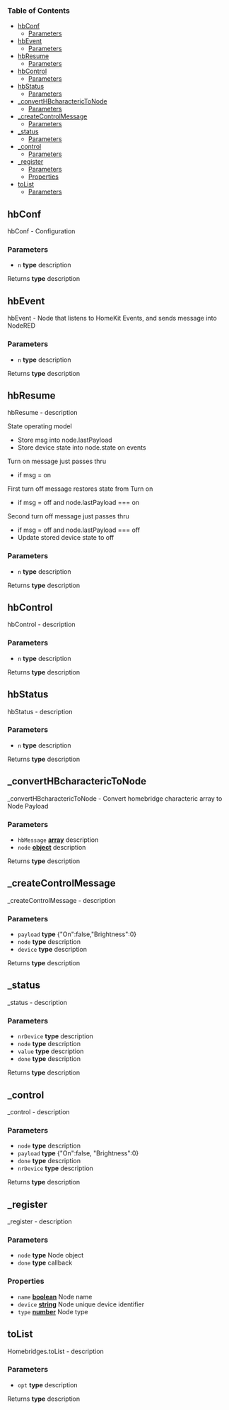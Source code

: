 <!-- Generated by documentation.js. Update this documentation by updating the source code. -->

### Table of Contents

-   [hbConf][1]
    -   [Parameters][2]
-   [hbEvent][3]
    -   [Parameters][4]
-   [hbResume][5]
    -   [Parameters][6]
-   [hbControl][7]
    -   [Parameters][8]
-   [hbStatus][9]
    -   [Parameters][10]
-   [\_convertHBcharactericToNode][11]
    -   [Parameters][12]
-   [\_createControlMessage][13]
    -   [Parameters][14]
-   [\_status][15]
    -   [Parameters][16]
-   [\_control][17]
    -   [Parameters][18]
-   [\_register][19]
    -   [Parameters][20]
    -   [Properties][21]
-   [toList][22]
    -   [Parameters][23]

## hbConf

hbConf - Configuration

### Parameters

-   `n` **type** description

Returns **type** description

## hbEvent

hbEvent - Node that listens to HomeKit Events, and sends message into NodeRED

### Parameters

-   `n` **type** description

Returns **type** description

## hbResume

hbResume - description

State operating model

-   Store msg into node.lastPayload
-   Store device state into node.state on events

Turn on message just passes thru

-   if msg = on

First turn off message restores state from Turn on

-   if msg = off and node.lastPayload === on

Second turn off message just passes thru

-   if msg = off and node.lastPayload === off
-   Update stored device state to off

### Parameters

-   `n` **type** description

Returns **type** description

## hbControl

hbControl - description

### Parameters

-   `n` **type** description

Returns **type** description

## hbStatus

hbStatus - description

### Parameters

-   `n` **type** description

Returns **type** description

## \_convertHBcharactericToNode

\_convertHBcharactericToNode - Convert homebridge characteric array to Node Payload

### Parameters

-   `hbMessage` **[array][24]** description
-   `node` **[object][25]** description

Returns **type** description

## \_createControlMessage

\_createControlMessage - description

### Parameters

-   `payload` **type** {"On":false,"Brightness":0}
-   `node` **type** description
-   `device` **type** description

Returns **type** description

## \_status

\_status - description

### Parameters

-   `nrDevice` **type** description
-   `node` **type** description
-   `value` **type** description
-   `done` **type** description

Returns **type** description

## \_control

\_control - description

### Parameters

-   `node` **type** description
-   `payload` **type** {"On":false, "Brightness":0}
-   `done` **type** description
-   `nrDevice` **type** description

Returns **type** description

## \_register

\_register - description

### Parameters

-   `node` **type** Node object
-   `done` **type** callback

### Properties

-   `name` **[boolean][26]** Node name
-   `device` **[string][27]** Node unique device identifier
-   `type` **[number][28]** Node type

## toList

Homebridges.toList - description

### Parameters

-   `opt` **type** description

Returns **type** description

[1]: #hbconf

[2]: #parameters

[3]: #hbevent

[4]: #parameters-1

[5]: #hbresume

[6]: #parameters-2

[7]: #hbcontrol

[8]: #parameters-3

[9]: #hbstatus

[10]: #parameters-4

[11]: #_converthbcharacterictonode

[12]: #parameters-5

[13]: #_createcontrolmessage

[14]: #parameters-6

[15]: #_status

[16]: #parameters-7

[17]: #_control

[18]: #parameters-8

[19]: #_register

[20]: #parameters-9

[21]: #properties

[22]: #tolist

[23]: #parameters-10

[24]: https://developer.mozilla.org/docs/Web/JavaScript/Reference/Global_Objects/Array

[25]: https://developer.mozilla.org/docs/Web/JavaScript/Reference/Global_Objects/Object

[26]: https://developer.mozilla.org/docs/Web/JavaScript/Reference/Global_Objects/Boolean

[27]: https://developer.mozilla.org/docs/Web/JavaScript/Reference/Global_Objects/String

[28]: https://developer.mozilla.org/docs/Web/JavaScript/Reference/Global_Objects/Number
